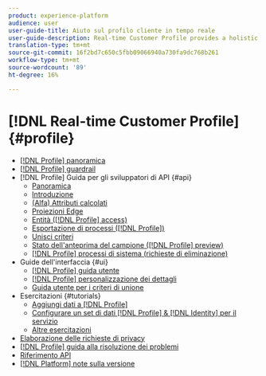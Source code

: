 ```yaml
---
product: experience-platform
audience: user
user-guide-title: Aiuto sul profilo cliente in tempo reale
user-guide-description: Real-time Customer Profile provides a holistic view of each individual customer by combining data from multiple channels, including online, offline, CRM, and third-party data. Profile allows you to consolidate your disparate customer data into a unified view offering an actionable, timestamped account of every customer interaction.
translation-type: tm+mt
source-git-commit: 16f2bd7c650c5fbb09066940a730fa9dc768b261
workflow-type: tm+mt
source-wordcount: '89'
ht-degree: 16%

---
```



# [!DNL Real-time Customer Profile] {#profile}

* [[!DNL Profile] panoramica](home.md)
* [[!DNL Profile] guardrail](guardrails.md)
* [!DNL Profile] Guida per gli sviluppatori di API {#api}
   * [Panoramica](api/overview.md)
   * [Introduzione](api/getting-started.md)
   * [(Alfa) Attributi calcolati](api/computed-attributes.md)
   * [Proiezioni Edge](api/edge-projections.md)
   * [Entità ([!DNL Profile] access)](api/entities.md)
   * [Esportazione di processi ([!DNL Profile])](api/export-jobs.md)
   * [Unisci criteri](api/merge-policies.md)
   * [Stato dell&#39;anteprima del campione ([!DNL Profile] preview)](api/preview-sample-status.md)
   * [[!DNL Profile] processi di sistema (richieste di eliminazione)](api/profile-system-jobs.md)
* Guide dell&#39;interfaccia {#ui}
   * [[!DNL Profile] guida utente](ui/user-guide.md)
   * [[!DNL Profile] personalizzazione dei dettagli](ui/profile-customization.md)
   * [Guida utente per i criteri di unione](ui/merge-policies.md)
* Esercitazioni {#tutorials}
   * [Aggiungi dati a [!DNL Profile]](tutorials/add-profile-data.md)
   * [Configurare un set di dati [!DNL Profile] & [!DNL Identity] per il servizio](tutorials/dataset-configuration.md)
   * [Altre esercitazioni](https://docs.adobe.com/content/help/it-IT/experience-platform/tutorials/home.html)
* [Elaborazione delle richieste di privacy](privacy.md)
* [[!DNL Profile] guida alla risoluzione dei problemi](troubleshooting.md)
* [Riferimento API](https://www.adobe.io/apis/experienceplatform/home/api-reference.html#!acpdr/swagger-specs/real-time-customer-profile.yaml)
* [[!DNL Platform] note sulla versione](https://www.adobe.com/go/platform-release-notes-en)